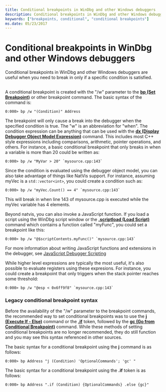 ```yaml
---
title: Conditional breakpoints in WinDbg and other Windows debuggers
description: Conditional breakpoints in WinDbg and other Windows debuggers are useful when you need to break in only if a specific condition is satisfied.
keywords: ["breakpoints, conditional", "conditional breakpoints"]
ms.date: 05/23/2017
---
```


# Conditional breakpoints in WinDbg and other Windows debuggers


Conditional breakpoints in WinDbg and other Windows debuggers are useful when you need to break in only if a specific condition is satisfied.

## <span id="ddk_setting_a_conditional_breakpoint_dbg"></span><span id="DDK_SETTING_A_CONDITIONAL_BREAKPOINT_DBG"></span>


A conditional breakpoint is created with the "/w" parameter to the [**bp (Set Breakpoint)**](../debuggercmds/bp--bu--bm--set-breakpoint-.md) or other breakpoint command. The basic syntax of the command is:

```dbgcmd
0:000> bp /w "(Condition)" Address
```

The breakpoint will only cause a break into the debugger when the specified condition is true. The "w" is an abbreviation for "when". The condition expression can be anything that can be used with the [**dx (Display Debugger Object Model Expression)**](../debuggercmds/dx--display-visualizer-variables-.md) command. This includes most C++ style expressions including comparisons, arithmetic, pointer operations, and others. For instance, a basic conditional breakpoint that only breaks in when a variable is more than 20 could be written as:

```dbgcmd
0:000> bp /w "MyVar > 20" `mysource.cpp:143`
```

Since the condition is evaluated using the debugger object model, you can also take advantage of things like NatVis support. For instance, assuming myVec is a `std::vector<int>`, you could create a condition such as:

```dbgcmd
0:000> bp /w "myVec.Count() == 4" `mysource.cpp:143`
```

This will break in when line 143 of mysource.cpp is executed while the myVec variable has 4 elements.

Beyond natvis, you can also invoke a JavaScript function. If you load a script using the WinDbg script window or the [**.scriptload (Load Script)**](../debuggercmds/-scriptload--load-script-.md) command which contains a function called "myFunc", you could set a breakpoint like this:

```dbgcmd
0:000> bp /w "@$scriptContents.myFunc()" `mysource.cpp:143`
```

For more information about writing JavaScript functions and extensions in the debugger, see [JavaScript Debugger Scripting](javascript-debugger-scripting.md)

While higher level expressions are typically the most useful, it's also possible to evaluate registers using these expresions. For instance, you could create a breakpoint that only triggers when the stack pointer reaches some threshold:

```dbgcmd
0:000> bp /w "@esp < 0x6ff9f8" `mysource.cpp:143`
```


### <span id="legacy_conditional_breakpoint_syntax"></span>Legacy conditional breakpoint syntax

Before the availability of the "/w" parameter to the breakpoint commands, the recommended way to set conditional breakpoints was to use the [**j (Execute If - Else)**](../debuggercmds/j--execute-if---else-.md) command or the [**.if**](../debuggercmds/-if.md) token, followed by the [**gc (Go from Conditional Breakpoint)**](../debuggercmds/gc--go-from-conditional-breakpoint-.md) command. While these methods of setting conditional breakpoints are no longer recommended, they do still function and you may see this syntax referenced in other sources.

The basic syntax for a conditional breakpoint using the **j** command is as follows:

```dbgcmd
0:000> bp Address "j (Condition) 'OptionalCommands'; 'gc' "
```

The basic syntax for a conditional breakpoint using the **.if** token is as follows:

```dbgcmd
0:000> bp Address ".if (Condition) {OptionalCommands} .else {gc}"
```
